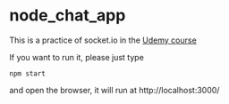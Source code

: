 # node_chat_app

This is a practice of socket.io in the [Udemy course](https://www.udemy.com/the-complete-nodejs-developer-course-2/)

If you want to run it, please just type
```
npm start
```
and open the browser, it will run at http://localhost:3000/

